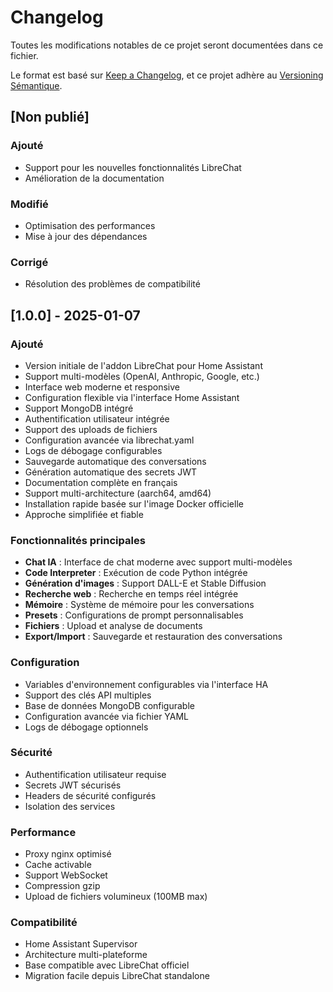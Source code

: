 # Changelog

Toutes les modifications notables de ce projet seront documentées dans ce fichier.

Le format est basé sur [Keep a Changelog](https://keepachangelog.com/fr/1.0.0/),
et ce projet adhère au [Versioning Sémantique](https://semver.org/lang/fr/).

## [Non publié]

### Ajouté
- Support pour les nouvelles fonctionnalités LibreChat
- Amélioration de la documentation

### Modifié
- Optimisation des performances
- Mise à jour des dépendances

### Corrigé
- Résolution des problèmes de compatibilité

## [1.0.0] - 2025-01-07

### Ajouté
- Version initiale de l'addon LibreChat pour Home Assistant
- Support multi-modèles (OpenAI, Anthropic, Google, etc.)
- Interface web moderne et responsive  
- Configuration flexible via l'interface Home Assistant
- Support MongoDB intégré
- Authentification utilisateur intégrée
- Support des uploads de fichiers
- Configuration avancée via librechat.yaml
- Logs de débogage configurables
- Sauvegarde automatique des conversations
- Génération automatique des secrets JWT
- Documentation complète en français
- Support multi-architecture (aarch64, amd64)
- Installation rapide basée sur l'image Docker officielle
- Approche simplifiée et fiable

### Fonctionnalités principales
- **Chat IA** : Interface de chat moderne avec support multi-modèles
- **Code Interpreter** : Exécution de code Python intégrée
- **Génération d'images** : Support DALL-E et Stable Diffusion
- **Recherche web** : Recherche en temps réel intégrée
- **Mémoire** : Système de mémoire pour les conversations
- **Presets** : Configurations de prompt personnalisables
- **Fichiers** : Upload et analyse de documents
- **Export/Import** : Sauvegarde et restauration des conversations

### Configuration
- Variables d'environnement configurables via l'interface HA
- Support des clés API multiples
- Base de données MongoDB configurable
- Configuration avancée via fichier YAML
- Logs de débogage optionnels

### Sécurité
- Authentification utilisateur requise
- Secrets JWT sécurisés
- Headers de sécurité configurés
- Isolation des services

### Performance
- Proxy nginx optimisé
- Cache activable
- Support WebSocket
- Compression gzip
- Upload de fichiers volumineux (100MB max)

### Compatibilité
- Home Assistant Supervisor
- Architecture multi-plateforme
- Base compatible avec LibreChat officiel
- Migration facile depuis LibreChat standalone 